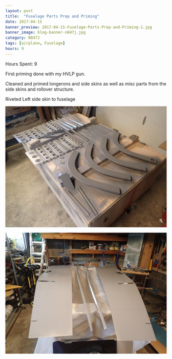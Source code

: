 ```yaml
---
layout: post
title:  "Fuselage Parts Prep and Priming"
date: 2017-04-15
banner_preview: 2017-04-15-Fuselage-Parts-Prep-and-Priming-1.jpg
banner_image: blog-banner-n847j.jpg
category: N847J
tags: [airplane, Fuselage]
hours: 9
---
```



Hours Spent: 9

First priming done with my HVLP gun.

Cleaned and primed longerons and side skins as well as misc parts from the side skins and rollover structure.

Riveted Left side skin to fuselage

![](/assets/images/2017-04-15-Fuselage-Parts-Prep-and-Priming-1.jpg)

![](/assets/images/2017-04-15-Fuselage-Parts-Prep-and-Priming-2.jpg)

